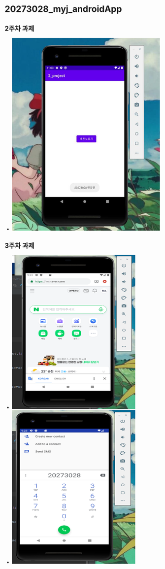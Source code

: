 # 20273028_myj_androidApp

## 2주차 과제
- <img width="" height="" src="./png/20273028myj.jpg"></img>

## 3주차 과제
- <img width="400" height="500" src="./png/20273028_3weeks.png"></img>
- <img width="400" height="500" src="./png/20273028_3weeks_2.png"></img>
